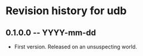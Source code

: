 # Revision history for udb

## 0.1.0.0  -- YYYY-mm-dd

* First version. Released on an unsuspecting world.
